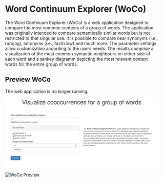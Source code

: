 # Word Continuum Explorer (WoCo)
The Word Continuum Explorer (WoCo) is a web application designed to compare the most common contexts of a group of words. The application was originally intended to compare semantically similar words but is not restricted to that singular use. It is possible to
compare near synonyms (i.e., run/jog), antonyms (i.e., fast/slow) and much more. The parameter settings allow customization according to the users needs. The results comprise a visualization of the most common syntactic neighbours on either side of each
word and a sankey diagramm depicting the most relevant context words for the entire group of words.



## Preview WoCo

The web application is no longer running.

![WoCo Preview](docs/screenshot_woco_website.png)

![WoCo Preview](docs/example_view.png)